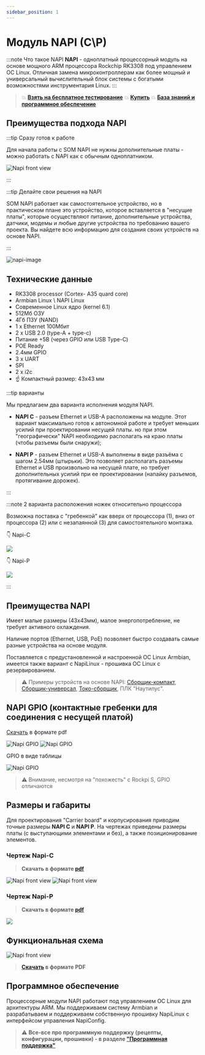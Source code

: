 ```yaml
---
sidebar_position: 1
---
```


# Модуль NAPI (C\P)

:::note Что такое  NAPI
**NAPI** - одноплатный процессорный модуль на основе мощного ARM процессора Rockchip RK3308 под управлением OC Linux. Отличная замена микроконтроллерам как более мощный и универсальный вычислительный блок системы с богатыми возможностями инструментария Linux.
:::

  >:boom: **[Взять на бесплатное тестирование](https://nnz-ipc.ru/fc/anketa_napi/)**
  > :boom: **[Купить](https://nnz-ipc.ru/catalogue/front_man/front_control/modul_napi_c/)**
  > :boom: **[База знаний и программное обеспечение](/software/)**

## Преимущества подхода NAPI

:::tip Сразу готов к работе

 Для начала работы с SOM NAPI не нужны дополнительные платы - можно работать с NAPI как с обычным одноплатником.

 ![Napi front view](../static/img/napi-som/hand-som1.png)

:::

:::tip Делайте свои решения на NAPI

SOM NAPI работает как самостоятельное устройство, но в практическом плане это устройство, которое вставляется в "несущие платы", которые осуществляют питание, дополнительные устройства, датчики, модемы и любые другие устройства по требованию вашего проекта. Вы найдете всю информацию для создания своих устройств на основе NAPI.

:::

![napi-image](napi-som/napicp.png)

## Технические данные

- RK3308 processor (Cortex- A35 quard core)
- Armbian Linux \ NAPI Linux
- Современное Linux ядро (kernel 6.1)
- 512Мб ОЗУ
- 4Гб ПЗУ (NAND)
- 1 х Ethernet 100Мбит
- 2 x USB 2.0 (type-A + type-c)
- Питание +5В (через GPIO или USB Type-C)
- POE Ready
- 2.4мм GPIO
- 3 x UART
- SPI
- 2 x i2c
- :point_up: Компактный размер: 43х43 мм

:::tip варианты

Мы предлагаем два варианта исполнения модуля NAPI.

- **NAPI C** - разъем Ethernet и USB-A расположены на модуле. Этот вариант максимально готов к автономной работе и требует меньших усилий при проектировании несущей платы. но при этом "географически" NAPI необходимо располагать на краю платы (чтобы разъемы были снаружи);

- **NAPI P** - разъем Ethernet и USB-A выполнены в виде разъёма с шагом 2.54мм (штырьки). Это позволяет располагать разъемы Ethernet и USB произвольно на несущей плате, но требует дополнительных усилий при ее проектировании (напайку разъемов, протягивание дорожек).

:::

:::note 2 варианта расположения ножек относительно процессора

Возможна поставка с "гребенкой" как вверх от процессора (1), вниз от процессора (2) или с незапаянной (3) для самостоятельного монтажа.

:point_down: Napi-C

![](napi-som/pins-variants.jpg)

:point_down: Napi-P

![](img-napi-p/napi-p-pins-3.jpg)

:::

## Преимущества NAPI

Имеет малые размеры (43х43мм), малое энергопотребление, не требует активного охлаждения.

Наличие портов (Ethernet, USB, PоE) позволяет быстро создавать самые разные устройства на основе модуля.

Поставляется с предустановленной и настроенной  ОС Linux Armbian, имеется также вариант с NapiLinux - прошивка ОС Linux с резервированием.

>:warning: Примеры устройств на основе NAPI: [Сборщик-компакт](/docs/computers/frontcontrol-compact), [Сборщик-универсал](/docs/computers/frontcontrol-uni), [Токо-сборщик](/docs/special/frontcurrent), ПЛК "Наутилус".

## NAPI GPIO (контактные гребенки для соединения с несущей платой)

[Скачать](_gpio/gpio_napi_c.pdf) в формате pdf

<!--![Napi GPIO](img-n/gpio_11123-4.jpg) -->

![Napi GPIO](img-c/gpio-ext.jpg)
![Napi GPIO](img-n/gpio_11123-2.jpg)

GPIO в виде таблицы

![Napi GPIO](img-n/gpio_11123-3.jpg)

>:warning: Внимание, несмотря на "похожесть" с Rockpi S, GPIO отличаются

## Размеры и габариты

 Для проектирования "Carrier board" и корпусирования приводим точные размеры  **NAPI C** и **NAPI P**. На чертежах приведены размеры платы (с выступающими элементами и без), а также позиционирование элементов.

### Чертеж Napi-C

 >**Скачать в формате [pdf](napi-pdf/Passport-NAPI-P-1.pdf)**

![Napi front view](img-n/sizes1.png)
![Napi front view](img-n/sizes2.png)

### Чертеж Napi-P

 >**Скачать в формате [pdf](napi-pdf/Passport-NAPI-C-1.pdf)**

 ![](img-napi-p/napi-p-pins-gpraph-1.jpg)

## Функциональная схема

![Napi front view](img-n/scheme1.png)

>**[Скачать](napi-pdf/function_scheme.pdf) в формате PDF**

## Программное обеспечение

Процессорные модули NAPI работают под управлением ОС Linux для архитектуры ARM. Мы поддерживаем систему Armbian и разрабатываем и поддерживаем собственную прошивку NapiLinux с интерфейсом управления NapiConfig.

>:warning: **Все-все про программную поддержку (рецепты, конфигурации, прошивки) - в разделе ["Программная поддержка"](/software)**
